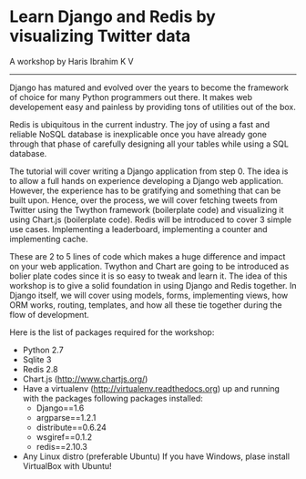 Learn Django and Redis by visualizing Twitter data
==================================================

A workshop by Haris Ibrahim K V

----

Django has matured and evolved over the years to become the framework of choice
for many Python programmers out there. It makes web developement easy and
painless by providing tons of utilities out of the box.

Redis is ubiquitous in the current industry. The joy of using a fast and
reliable NoSQL database is inexplicable once you have already gone through that
phase of carefully designing all your tables while using a SQL database.

The tutorial will cover writing a Django application from step 0. The idea is to
allow a full hands on experience developing a Django web application. However,
the experience has to be gratifying and something that can be built upon.
Hence, over the process, we will cover fetching tweets from Twitter using the
Twython framework (boilerplate code) and visualizing it using Chart.js
(boilerplate code). Redis will be introduced to cover 3 simple use cases.
Implementing a leaderboard, implementing a counter and implementing cache.

These are 2 to 5 lines of code which makes a huge difference and impact on your
web application. Twython and Chart are going to be introduced as bolier plate
codes since it is so easy to tweak and learn it. The idea of this workshop is
to give a solid foundation in using Django and Redis together. In Django
itself, we will cover using models, forms, implementing views, how ORM works,
routing, templates, and how all these tie together during the flow of
development.

Here is the list of packages required for the workshop:
 - Python 2.7
 - Sqlite 3
 - Redis 2.8
 - Chart.js (http://www.chartjs.org/)
 - Have a virtualenv (http://virtualenv.readthedocs.org) up and running with
   the packages following packages installed:
   - Django==1.6
   - argparse==1.2.1
   - distribute==0.6.24
   - wsgiref==0.1.2
   - redis==2.10.3
 - Any Linux distro (preferable Ubuntu) If you have Windows, plase install
VirtualBox with Ubuntu!
